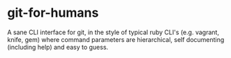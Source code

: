 git-for-humans
==============

A sane CLI interface for git, in the style of typical ruby CLI's (e.g. vagrant, knife, gem) where command parameters are hierarchical, self documenting (including help) and easy to guess.
